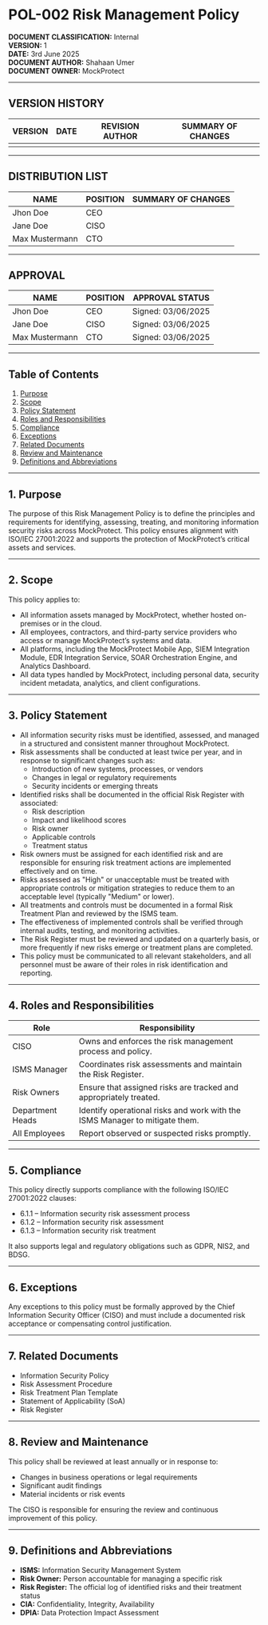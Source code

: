 # POL-002 Risk Management Policy

**DOCUMENT CLASSIFICATION:** Internal  
**VERSION:** 1  
**DATE:** 3rd June 2025  
**DOCUMENT AUTHOR:** Shahaan Umer  
**DOCUMENT OWNER:** MockProtect  

---

## VERSION HISTORY

| VERSION | DATE         | REVISION AUTHOR | SUMMARY OF CHANGES |
|---------|--------------|-----------------|--------------------|
|         |              |                 |                    |

---

## DISTRIBUTION LIST

| NAME            | POSITION | SUMMARY OF CHANGES |
|-----------------|----------|--------------------|
| Jhon Doe        | CEO      |                    |
| Jane Doe        | CISO     |                    |
| Max Mustermann  | CTO      |                    |

---

## APPROVAL

| NAME            | POSITION | APPROVAL STATUS         |
|-----------------|----------|------------------------|
| Jhon Doe        | CEO      | Signed: 03/06/2025     |
| Jane Doe        | CISO     | Signed: 03/06/2025     |
| Max Mustermann  | CTO      | Signed: 03/06/2025     |

---

## Table of Contents

1. [Purpose](#1-purpose)  
2. [Scope](#2-scope)  
3. [Policy Statement](#3-policy-statement)  
4. [Roles and Responsibilities](#4-roles-and-responsibilities)  
5. [Compliance](#5-compliance)  
6. [Exceptions](#6-exceptions)  
7. [Related Documents](#7-related-documents)  
8. [Review and Maintenance](#8-review-and-maintenance)  
9. [Definitions and Abbreviations](#9-definitions-and-abbreviations)  

---

## 1. Purpose

The purpose of this Risk Management Policy is to define the principles and requirements for identifying, assessing, treating, and monitoring information security risks across MockProtect. This policy ensures alignment with ISO/IEC 27001:2022 and supports the protection of MockProtect’s critical assets and services.

---

## 2. Scope

This policy applies to:  
- All information assets managed by MockProtect, whether hosted on-premises or in the cloud.  
- All employees, contractors, and third-party service providers who access or manage MockProtect’s systems and data.  
- All platforms, including the MockProtect Mobile App, SIEM Integration Module, EDR Integration Service, SOAR Orchestration Engine, and Analytics Dashboard.  
- All data types handled by MockProtect, including personal data, security incident metadata, analytics, and client configurations.  

---

## 3. Policy Statement

- All information security risks must be identified, assessed, and managed in a structured and consistent manner throughout MockProtect.
- Risk assessments shall be conducted at least twice per year, and in response to significant changes such as:
  - Introduction of new systems, processes, or vendors
  - Changes in legal or regulatory requirements
  - Security incidents or emerging threats
- Identified risks shall be documented in the official Risk Register with associated:
  - Risk description
  - Impact and likelihood scores
  - Risk owner
  - Applicable controls
  - Treatment status
- Risk owners must be assigned for each identified risk and are responsible for ensuring risk treatment actions are implemented effectively and on time.
- Risks assessed as "High" or unacceptable must be treated with appropriate controls or mitigation strategies to reduce them to an acceptable level (typically "Medium" or lower).
- All treatments and controls must be documented in a formal Risk Treatment Plan and reviewed by the ISMS team.
- The effectiveness of implemented controls shall be verified through internal audits, testing, and monitoring activities.
- The Risk Register must be reviewed and updated on a quarterly basis, or more frequently if new risks emerge or treatment plans are completed.
- This policy must be communicated to all relevant stakeholders, and all personnel must be aware of their roles in risk identification and reporting.

---

## 4. Roles and Responsibilities

| Role             | Responsibility                                           |
|------------------|---------------------------------------------------------|
| CISO             | Owns and enforces the risk management process and policy.|
| ISMS Manager     | Coordinates risk assessments and maintain the Risk Register.|
| Risk Owners      | Ensure that assigned risks are tracked and appropriately treated.|
| Department Heads | Identify operational risks and work with the ISMS Manager to mitigate them.|
| All Employees    | Report observed or suspected risks promptly.             |

---

## 5. Compliance

This policy directly supports compliance with the following ISO/IEC 27001:2022 clauses:
- 6.1.1 – Information security risk assessment process
- 6.1.2 – Information security risk assessment
- 6.1.3 – Information security risk treatment

It also supports legal and regulatory obligations such as GDPR, NIS2, and BDSG.

---

## 6. Exceptions

Any exceptions to this policy must be formally approved by the Chief Information Security Officer (CISO) and must include a documented risk acceptance or compensating control justification.

---

## 7. Related Documents

- Information Security Policy
- Risk Assessment Procedure
- Risk Treatment Plan Template
- Statement of Applicability (SoA)
- Risk Register

---

## 8. Review and Maintenance

This policy shall be reviewed at least annually or in response to:
- Changes in business operations or legal requirements
- Significant audit findings
- Material incidents or risk events

The CISO is responsible for ensuring the review and continuous improvement of this policy.

---

## 9. Definitions and Abbreviations

- **ISMS:** Information Security Management System  
- **Risk Owner:** Person accountable for managing a specific risk  
- **Risk Register:** The official log of identified risks and their treatment status  
- **CIA:** Confidentiality, Integrity, Availability  
- **DPIA:** Data Protection Impact Assessment  
